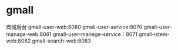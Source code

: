 # gmall
商城后台
gmall-user-web:8080
gmall-user-service:8070
gmall-user-manage-web:8081
gmall-user-manege-service：8071
gmall-istem-web:8082
gmall-search-web:8083
